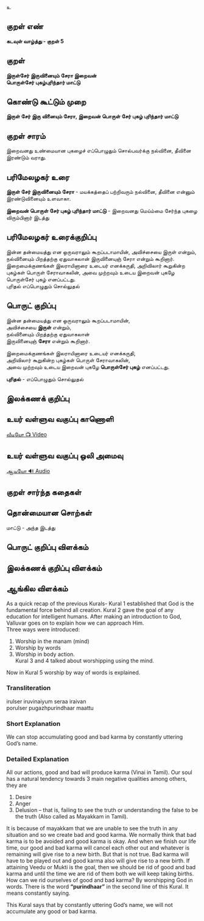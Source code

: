 உ

## குறள் எண்

**கடவுள் வாழ்த்து - குறள் 5**

## குறள் 

**இருள்சேர் இருவினையும் சேரா இறைவன்  
பொருள்சேர் புகழ்புரிந்தார் மாட்டு**

## கொண்டு கூட்டும் முறை

**இருள் சேர் இரு வினையும் சேரா, இறைவன் பொருள் சேர் புகழ் புரிந்தார் மாட்டு**  

## குறள் சாரம்  

இறைவனது உண்மையான புகழைச் எப்பொழுதும் சொல்பவர்க்கு நல்வினை, தீவினை இரண்டும் வராது.

## பரிமேலழகர் உரை

**இருள் சேர் இருவினையும் சேரா** - மயக்கத்தைப் பற்றிவரும் நல்வினை, தீவினை என்னும் இரண்டுவினையும் உளவாகா.  

**இறைவன் பொருள் சேர் புகழ் புரிந்தார் மாட்டு** - இறைவனது மெய்ம்மை சேர்ந்த புகழை விரும்பினார் இடத்து


## பரிமேலழகர் உரைக்குறிப்பு

இன்ன தன்மையத்து என ஒருவராலும் கூறப்படாமாயின், அவிச்சையை இருள் என்றும், நல்வினையும் பிறத்தற்கு ஏதுவாகலான் இருவினையுஞ் சேரா என்றும் கூறினார்.  
இறைமைக்குணங்கள் இலராயினாரை உடையர் எனக்கருதி, அறிவிலார் கூறுகின்ற புகழ்கள் பொருள் சேராவாகலின், அவை முற்றவும் உடைய இறைவன் புகழே பொருள்சேர் புகழ் எனப்பட்டது.  
புரிதல் எப்பொழுதும் சொல்லுதல்


## பொருட் குறிப்பு   

இன்ன தன்மையத்து என ஒருவராலும் கூறப்படாமாயின்,  
அவிச்சையை **இருள்** என்றும்,  
நல்வினையும் பிறத்தற்கு ஏதுவாகலான்  
இருவினையுஞ் **சேரா** என்றும் கூறினார்.  

இறைமைக்குணங்கள் இலராயினாரை உடையர் எனக்கருதி,  
அறிவிலார் கூறுகின்ற புகழ்கள் பொருள் சேராவாகலின்,  
அவை முற்றவும் உடைய இறைவன் புகழே **பொருள்சேர் புகழ்** எனப்பட்டது.  

**புரிதல்** - எப்பொழுதும் சொல்லுதல்


## இலக்கணக் குறிப்பு 


## உயர் வள்ளுவ வகுப்பு காணொளி

[ வீடியோ 📺 Video ](https://youtu.be/ZMsEnyhvLpE)

## உயர் வள்ளுவ வகுப்பு ஒலி அமைவு  

[ ஆடியோ 🔊 Audio ](https://drive.google.com/open?id=1RnEvgFqWFyefwYnS_lVVZqn-AGI1ICyp)

## குறள் சார்ந்த கதைகள் 


## தொன்மையான சொற்கள்    

மாட்டு - அந்த இடத்து 

## பொருட் குறிப்பு விளக்கம்


## இலக்கணக் குறிப்பு விளக்கம்

## ஆங்கில விளக்கம்

As a quick recap of the previous Kurals- Kural 1 established that God is the fundamental force behind all creation. Kural 2 gave the goal of any education for intelligent humans. After making an introduction to God, Valluvar goes on to explain how we can approach Him.  
Three ways were introduced:  
1) Worship in the manam (mind)  
2) Worship by words  
3) Worship in body action.  
Kural 3 and 4 talked about worshipping using the mind.  

Now in Kural 5 worship by way of words is explained. 

### Transliteration

irulser iruvinaiyum seraa iraivan  
porulser pugazhpurindhaar maattu  

### Short Explanation
We can stop accumulating good and bad karma by constantly uttering God’s name.

### Detailed Explanation
All our actions, good and bad will produce karma (Vinai in Tamil). Our soul has a natural tendency towards 3 main negative qualities among others, they are  
1) Desire  
2) Anger  
3) Delusion – that is, failing to see the truth or understanding the false to be the truth (Also called as Mayakkam in Tamil).  

It is because of mayakkam that we are unable to see the truth in any situation and so we create bad and good karma. We normally think that bad karma is to be avoided and good karma is okay. And when we finish our life time, our good and bad karma will cancel each other out and whatever is remaining will give rise to a new birth. But that is not true. Bad karma will have to be played out and  good karma also will give rise to a new birth. If attaining Veedu or Mukti is the goal, then we should be rid of good and bad karma and until the time we are rid of them both we will keep taking births. How can we rid ourselves of good and bad karma? By worshipping God in words. There is the word **“purindhaar”** in the second line of this Kural. It means constantly saying.  

This Kural says that by constantly uttering God’s name, we will not accumulate any good or bad karma.

##
